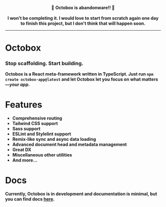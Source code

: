 <p align="center">🚨 <strong>Octobox is abandonware!!<strong> 🚨<br><br>I won't be completing it. I would love to start from scratch again one day to finish this project, but I don't think that will happen soon.</p>

<hr>

# Octobox
### Stop scaffolding. Start building.
Octobox is a React meta-framework written in TypeScript. Just run `npm create octobox-app@latest` and let Octobox let you focus on what matters&mdash;*your app*.

# Features
* Comprehensive routing
* Tailwind CSS support
* Sass support
* ESLint and Stylelint support
* Remix-like sync and async data loading
* Advanced document head and metadata management
* Great DX
* Miscellaneous other utilities
* And more...

# Docs
Currently, Octobox is in development and documentation is minimal, but you can find docs [here](https://github.com/tom-ricci/octobox/tree/main/docs).
